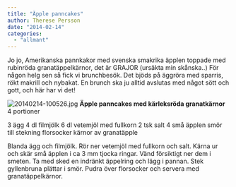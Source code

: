 ```yaml
---
title: "Äpple panncakes"
author: Therese Persson
date: "2014-02-14"
categories: 
  - "allmant"
---
```


Jo jo, Amerikanska pannkakor med svenska smakrika äpplen toppade med rubinröda granatäppelkärnor, det är GRAJOR (ursäkta min skånska..) För någon helg sen så fick vi brunchbesök. Det bjöds på äggröra med sparris, rökt makrill och nybakat. En brunch ska ju alltid avslutas med något sött och gott, och här har vi det!  
  
![20140214-100526.jpg](/static/img/20140214-100526.jpg)
**Äpple panncakes med kärleksröda granatkärnor** 4 portioner

3 ägg 4 dl filmjölk 6 dl vetemjöl med fullkorn 2 tsk salt 4 små äpplen smör till stekning florsocker kärnor av granatäpple

Blanda ägg och filmjölk. Rör ner vetemjöl med fullkorn och salt. Kärna ur och skär små äpplen i ca 3 mm tjocka ringar. Vänd försiktigt ner dem i smeten. Ta med sked en indränkt äppelring och lägg i pannan. Stek gyllenbruna plättar i smör. Pudra över florsocker och servera med granatäppelkärnor.
